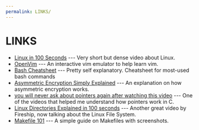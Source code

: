 ```yaml
---
permalink: LINKS/
---
```


# LINKS

* [Linux in 100 Seconds](https://www.youtube.com/watch?v=rrB13utjYV4) --- Very short but dense video about Linux.
* [OpenVim](https://openvim.com/) --- An interactive vim emulator to help learn vim.
* [Bash Cheatsheet](https://github.com/RehanSaeed/Bash-Cheat-Sheet) --- Pretty self explanatory. Cheatsheet for most-used bash commands
* [Asymmetric Encryption Simply Explained](https://www.youtube.com/watch?v=AQDCe585Lnc) --- An explanation on how asymmetric encryption works.
* [you will never ask about pointers again after watching this video](https://www.youtube.com/watch?v=2ybLD6_2gKM) --- One of the videos that helped me understand how pointers work in C.
* [Linux Directories Explained in 100 seconds](https://www.youtube.com/watch?v=42iQKuQodW4) --- Another great video by Fireship, now talking about the Linux File System.
* [Makefile 101](https://alextan.medium.com/makefile-101-56ba4590025b) --- A simple guide on Makefiles with screenshots.
